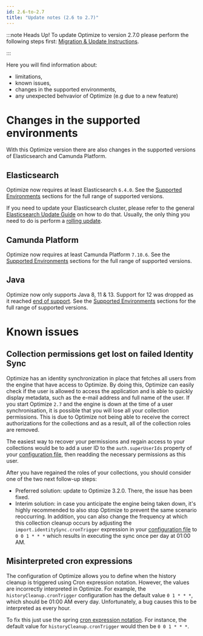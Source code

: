 ```yaml
---
id: 2.6-to-2.7
title: "Update notes (2.6 to 2.7)"
---
```


:::note Heads Up!
To update Optimize to version 2.7.0 please perform the following steps first: [Migration & Update Instructions](./instructions.md).

:::

Here you will find information about:

* limitations, 
* known issues, 
* changes in the supported environments, 
* any unexpected behvavior of Optimize (e.g due to a new feature)

# Changes in the supported environments

With this Optimize version there are also changes in the supported versions of Elasticsearch and Camunda Platform.

## Elasticsearch

Optimize now requires at least Elasticsearch `6.4.0`.
See the [Supported Environments](./../../../reference/supported-environments.md/#elasticsearch) sections for the full range of supported versions.

If you need to update your Elasticsearch cluster, please refer to the general [Elasticsearch Update Guide](https://www.elastic.co/guide/en/elasticsearch/reference/current/setup-upgrade.html) on how to do that. Usually, the only thing you need to do is  perform a [rolling update](https://www.elastic.co/guide/en/elasticsearch/reference/current/rolling-upgrades.html).

## Camunda Platform

Optimize now requires at least Camunda Platform `7.10.6`.
See the [Supported Environments](./../../../reference/supported-environments.md/#camunda-bpm-platform) sections for the full range of supported versions.

## Java

Optimize now only supports Java 8, 11 & 13. Support for 12 was dropped as it reached [end of support](https://www.oracle.com/technetwork/java/java-se-support-roadmap.html).
See the [Supported Environments](./../../../reference/supported-environments.md/) sections for the full range of supported versions.

# Known issues

## Collection permissions get lost on failed Identity Sync

Optimize has an identity synchronization in place that fetches all users from the engine that have access to Optimize. By doing this, Optimize can easily check if the user is allowed to access the application and is able to quickly display metadata, such as the e-mail address and full name of the user. If you start Optimize `2.7` and the engine is down at the time of a user synchronisation, it is possible that you will lose all your collection permissions. This is due to Optimize not being able to receive the correct authorizations for the collections and as a result, all of the collection roles are removed. 

The easiest way to recover your permissions and regain access to your collections would be to add a user ID to the `auth.superUserIds` property of your [configuration file](../../setup/configuration/#security), then readding the necessary permissions as this user.

After you have regained the roles of your collections, you should consider one of the two next follow-up steps:

* Preferred solution: update to Optimize 3.2.0. There, the issue has been fixed.
* Interim solution: in case you anticipate the engine being taken down, it's highly recommended to also stop Optimize to prevent the same scenario reoccurring. In addition, you can also change the frequency at which this collection cleanup occurs by adjusting the `import.identitySync.cronTrigger` expression in your [configuration file](../../setup/configuration/#authentication-and-security) to `0 0 1 * * *` which results in executing the sync once per day at 01:00 AM.

## Misinterpreted cron expressions

The configuration of Optimize allows you to define when the history cleanup is triggered using Cron expression notation. However, the values are incorrectly interpreted in Optimize. For example, the `historyCleanup.cronTrigger` configuration has the default value `0 1 * * *`, which should be 01:00 AM every day. Unfortunately, a bug causes this to be interpreted as every hour. 

To fix this just use the spring [cron expression notation](https://docs.spring.io/spring/docs/current/javadoc-api/org/springframework/scheduling/support/CronSequenceGenerator.html). For instance, the default value for `historyCleanup.cronTrigger` would then be `0 0 1 * * *`.